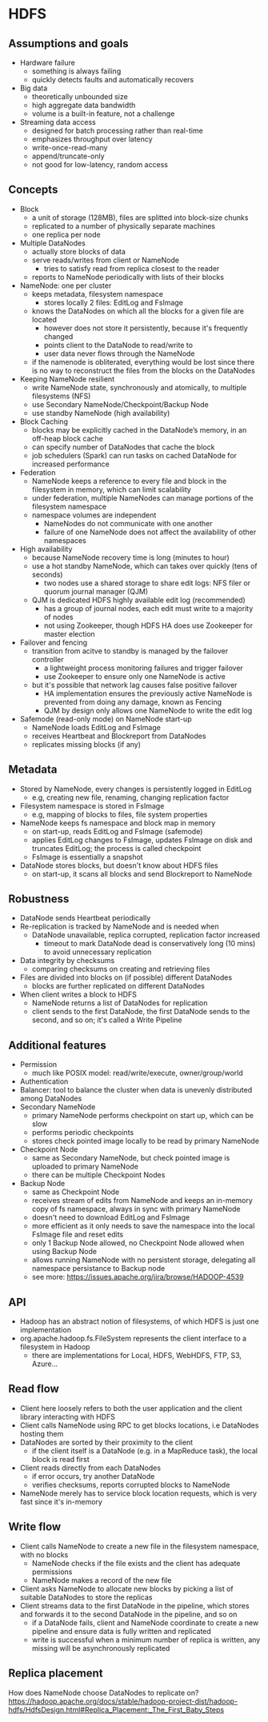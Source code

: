 # HDFS

## Assumptions and goals

- Hardware failure
  - something is always failing
  - quickly detects faults and automatically recovers
- Big data
  - theoretically unbounded size
  - high aggregate data bandwidth
  - volume is a built-in feature, not a challenge
- Streaming data access
  - designed for batch processing rather than real-time
  - emphasizes throughput over latency
  - write-once-read-many
  - append/truncate-only
  - not good for low-latency, random access

## Concepts

- Block
  - a unit of storage (128MB), files are splitted into block-size chunks
  - replicated to a number of physically separate machines
  - one replica per node
- Multiple DataNodes
  - actually store blocks of data
  - serve reads/writes from client or NameNode
    - tries to satisfy read from replica closest to the reader
  - reports to NameNode periodically with lists of their blocks
- NameNode: one per cluster
  - keeps metadata, filesystem namespace
    - stores locally 2 files: EditLog and FsImage
  - knows the DataNodes on which all the blocks for a given file are located
    - however does not store it persistently, because it's frequently changed
    - points client to the DataNode to read/write to
    - user data never flows through the NameNode
  - if the namenode is obliterated, everything would be lost since there is no way to reconstruct the files from the blocks on the DataNodes
- Keeping NameNode resilient
  - write NameNode state, synchronously and atomically, to multiple filesystems (NFS)
  - use Secondary NameNode/Checkpoint/Backup Node
  - use standby NameNode (high availability)
- Block Caching
  - blocks may be explicitly cached in the DataNode’s memory, in an off-heap block cache
  - can specify number of DataNodes that cache the block
  - job schedulers (Spark) can run tasks on cached DataNode for increased performance
- Federation
  - NameNode keeps a reference to every file and block in the filesystem in memory, which can limit scalability
  - under federation, multiple NameNodes can manage portions of the filesystem namespace
  - namespace volumes are independent
    - NameNodes do not communicate with one another
    - failure of one NameNode does not affect the availability of other namespaces
- High availability
  - because NameNode recovery time is long (minutes to hour)
  - use a hot standby NameNode, which can takes over quickly (tens of seconds)
    - two nodes use a shared storage to share edit logs: NFS filer or quorum journal manager (QJM)
  - QJM is dedicated HDFS highly available edit log (recommended)
    - has a group of journal nodes, each edit must write to a majority of nodes
    - not using Zookeeper, though HDFS HA does use Zookeeper for master election
- Failover and fencing
  - transition from acitve to standby is managed by the failover controller
    - a lightweight process monitoring failures and trigger failover
    - use Zookeeper to ensure only one NameNode is active
  - but it's possible that network lag causes false positive failover
    - HA implementation ensures the previously active NameNode is prevented from doing any damage, known as Fencing
    - QJM by design only allows one NameNode to write the edit log
- Safemode (read-only mode) on NameNode start-up
  - NameNode loads EditLog and FsImage
  - receives Heartbeat and Blockreport from DataNodes
  - replicates missing blocks (if any)

## Metadata

- Stored by NameNode, every changes is persistently logged in EditLog
  - e.g, creating new file, renaming, changing replication factor
- Filesystem namespace is stored in FsImage
  - e.g, mapping of blocks to files, file system properties
- NameNode keeps fs namespace and block map in memory
  - on start-up, reads EditLog and FsImage (safemode)
  - applies EditLog changes to FsImage, updates FsImage on disk and truncates EditLog; the process is called checkpoint
  - FsImage is essentially a snapshot
- DataNode stores blocks, but doesn't know about HDFS files
  - on start-up, it scans all blocks and send Blockreport to NameNode

## Robustness

- DataNode sends Heartbeat periodically
- Re-replication is tracked by NameNode and is needed when
  - DataNode unavailable, replica corrupted, replication factor increased
    - timeout to mark DataNode dead is conservatively long (10 mins) to avoid unnecessary replication
- Data integrity by checksums
  - comparing checksums on creating and retrieving files
- Files are divided into blocks on (if possible) different DataNodes
  - blocks are further replicated on different DataNodes
- When client writes a block to HDFS
  - NameNode returns a list of DataNodes for replication
  - client sends to the first DataNode, the first DataNode sends to the second, and so on; it's called a Write Pipeline

## Additional features

- Permission
  - much like POSIX model: read/write/execute, owner/group/world
- Authentication
- Balancer: tool to balance the cluster when data is unevenly distributed among DataNodes
- Secondary NameNode
  - primary NameNode performs checkpoint on start up, which can be slow
  - performs periodic checkpoints
  - stores check pointed image locally to be read by primary NameNode
- Checkpoint Node
  - same as Secondary NameNode, but check pointed image is uploaded to primary NameNode
  - there can be multiple Checkpoint Nodes
- Backup Node
  - same as Checkpoint Node
  - receives stream of edits from NameNode and keeps an in-memory copy of fs namespace, always in sync with primary NameNode
  - doesn't need to download EditLog and FsImage
  - more efficient as it only needs to save the namespace into the local FsImage file and reset edits
  - only 1 Backup Node allowed, no Checkpoint Node allowed when using Backup Node
  - allows running NameNode with no persistent storage, delegating all namespace persistance to Backup node
  - see more: https://issues.apache.org/jira/browse/HADOOP-4539

## API
- Hadoop has an abstract notion of filesystems, of which HDFS is just one implementation
- org.apache.hadoop.fs.FileSystem represents the client interface to a filesystem in Hadoop
  - there are implementations for Local, HDFS, WebHDFS, FTP, S3, Azure...

## Read flow
- Client here loosely refers to both the user application and the client library interacting with HDFS
- Client calls NameNode using RPC to get blocks locations, i.e DataNodes hosting them
- DataNodes are sorted by their proximity to the client
  - if the client itself is a DataNode (e.g. in a MapReduce task), the local block is read first
- Client reads directly from each DataNodes
  - if error occurs, try another DataNode
  - verifies checksums, reports corrupted blocks to NameNode
- NameNode merely has to service block location requests, which is very fast since it's in-memory

## Write flow
- Client calls NameNode to create a new file in the filesystem namespace, with no blocks
  - NameNode checks if the file exists and the client has adequate permissions
  - NameNode makes a record of the new file
- Client asks NameNode to allocate new blocks by picking a list of suitable DataNodes to store the replicas
- Client streams data to the first DataNode in the pipeline, which stores and forwards it to the second DataNode in the pipeline, and so on
  - if a DataNode fails, client and NameNode coordinate to create a new pipeline and ensure data is fully written and replicated
  - write is successful when a minimum number of replica is written, any missing will be asynchronously replicated

## Replica placement
How does NameNode choose DataNodes to replicate on?
https://hadoop.apache.org/docs/stable/hadoop-project-dist/hadoop-hdfs/HdfsDesign.html#Replica_Placement:_The_First_Baby_Steps
